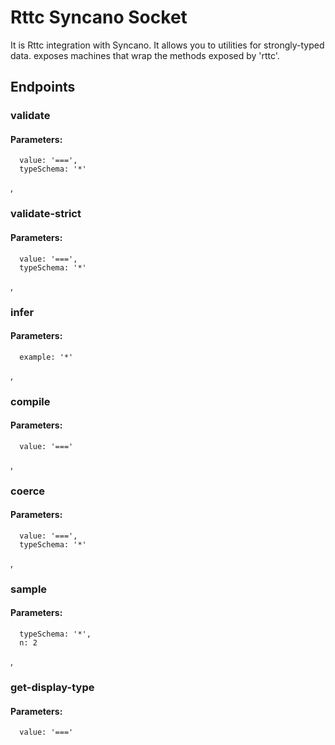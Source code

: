 # Rttc Syncano Socket

It is Rttc integration with Syncano. It allows you to utilities for strongly-typed data.  exposes machines that wrap the methods exposed by 'rttc'.

## Endpoints

### validate

#### Parameters:

      value: '===',
      typeSchema: '*'

,
### validate-strict

#### Parameters:

      value: '===',
      typeSchema: '*'

,
### infer

#### Parameters:

      example: '*'

,
### compile

#### Parameters:

      value: '==='

,
### coerce

#### Parameters:

      value: '===',
      typeSchema: '*'

,
### sample

#### Parameters:

      typeSchema: '*',
      n: 2

,
### get-display-type

#### Parameters:

      value: '==='

